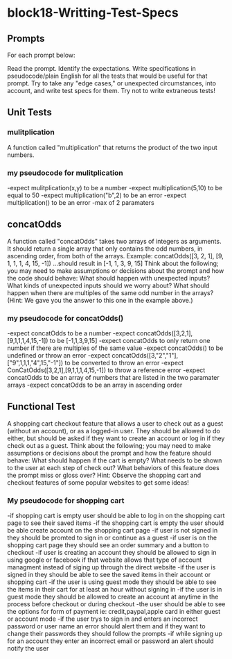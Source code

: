 # block18-Writting-Test-Specs

## Prompts
For each prompt below: 

Read the prompt.
Identify the expectations.
Write specifications in pseudocode/plain English for all the tests that would be useful for that prompt.
Try to take any "edge cases," or unexpected circumstances, into account, and write test specs for them.
Try not to write extraneous tests!

## Unit Tests
### mulitplication
A function called "multiplication" that returns the product of the two input numbers.

### my pseudocode for mulitplication
-expect mulitplication(x,y) to be a number
-expect multiplication(5,10) to be equal to 50
-expect multiplication("b",2) to be an error
-expect multiplication() to be an error
-max of 2 paramaters

## concatOdds
A function called "concatOdds" takes two arrays of integers as arguments. It should return a single array that only contains the odd numbers, in ascending order, from both of the arrays.
Example: concatOdds([3, 2, 1], [9, 1, 1, 1, 4, 15, -1])
...should result in [-1, 1, 3, 9, 15]
Think about the following; you may need to make assumptions or decisions about the prompt and how the code should behave:
What should happen with unexpected inputs?
What kinds of unexpected inputs should we worry about?
What should happen when there are multiples of the same odd number in the arrays? (Hint: We gave you the answer to this one in the example above.)

### my pseudocode for concatOdds()
-expect concatOdds to be a number
-expect concatOdds([3,2,1],[9,1,1,1,4,15,-1]) to be [-1,1,3,9,15]
-expect concatOdds to only return one number if there are multiples of the same value
-expect concatOdds() to be undefined or throw an error
-expect concatOdds([3,"2","1"],["9",1,1,1,"4",15,"-1"]) to be converted to throw an error
-expect ConCatOdds([3,2,1],[9,1,1,1,4,15,-1]) to throw a reference error
-expect concatOdds to be an array of numbers that are listed in the two paramater arrays
-expect concatOdds to be an array in ascending order

## Functional Test
A shopping cart checkout feature that allows a user to check out as a guest (without an account), or as a logged-in user. They should be allowed to do either, but should be asked if they want to create an account or log in if they check out as a guest.
Think about the following; you may need to make assumptions or decisions about the prompt and how the feature should behave:
What should happen if the cart is empty?
What needs to be shown to the user at each step of check out?
What behaviors of this feature does the prompt miss or gloss over?
Hint: Observe the shopping cart and checkout features of some popular websites to get some ideas!

### My pseudocode for shopping cart
-if shopping cart is  empty user should be able to log in on the shopping cart page to see their saved items
-if the shopping cart is empty the user should be able create account on the shopping cart page
-if user is not signed in they should be promted to sign in or continue as a guest
-if user is on the shopping cart page they should see an order summary and a button to checkout
-if user is creating an account they should be allowed to sign in using google or facebook if that website allows that type of account managment instead of siging up through the direct website
-if the user is signed in they should be able to see the saved items in their account or shopping cart
-if the user is using guest mode they should be able to see the items in their cart for at least an hour without signing in
-if the user is in guest mode they should be allowed to create an account at anytime in the process before checkout or during checkout 
-the user should be able to see the options for form of payment ie: credit,paypal,apple card in either guest or account mode
-if the user trys to sign in and enters an incorrect password or user name an error should alert them and if they want to change their passwords they should follow the prompts
-if while signing up for an account they enter an incorrect email or password an alert should notify the user
